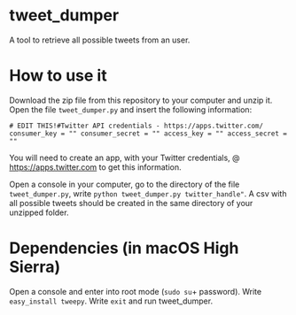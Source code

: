 # tweet_dumper
A tool to retrieve all possible tweets from an user. 

# How to use it
Download the zip file from this repository to your computer and unzip it. 
Open the file `tweet_dumper.py` and insert the following information:

`# EDIT THIS!#Twitter API credentials - https://apps.twitter.com/
consumer_key = ""
consumer_secret = ""
access_key = ""
access_secret = ""`

You will need to create an app, with your Twitter credentials, @ https://apps.twitter.com to get this information.

Open a console in your computer, go to the directory of the file `tweet_dumper.py`, write `python tweet_dumper.py twitter_handle"`. A csv with all possible tweets should be created in the same directory of your unzipped folder.

# Dependencies (in macOS High Sierra)
Open a console and enter into root mode (`sudo su`+ password). Write `easy_install tweepy`. Write `exit` and run tweet_dumper.
